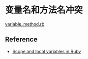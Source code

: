 # 变量名和方法名冲突

[variable_method.rb](variable_method.rb)

## Reference

- [Scope and local variables in Ruby](https://blog.pixielabs.io/scope-and-local-variables-in-ruby-6f7a3b14de9d)
